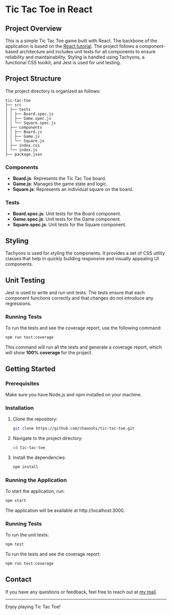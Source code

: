 # Tic Tac Toe in React

## Project Overview

This is a simple Tic Tac Toe game built with React. The backbone of the application is based on the [React tutorial](https://react.dev/learn/tutorial-tic-tac-toe). The project follows a component-based architecture and includes unit tests for all components to ensure reliability and maintainability. Styling is handled using Tachyons, a functional CSS toolkit, and Jest is used for unit testing.

## Project Structure

The project directory is organized as follows:

```
tic-tac-toe
├── src
│ ├── tests
│ │ ├── Board.spec.js
│ │ ├── Game.spec.js
│ │ └── Square.spec.js
│ ├── components
│ │ ├── Board.js
│ │ ├── Game.js
│ │ └── Square.js
│ ├── index.css
│ └── index.js
├── package.json
```

### Components

- **Board.js**: Represents the Tic Tac Toe board.
- **Game.js**: Manages the game state and logic.
- **Square.js**: Represents an individual square on the board.

### Tests

- **Board.spec.js**: Unit tests for the Board component.
- **Game.spec.js**: Unit tests for the Game component.
- **Square.spec.js**: Unit tests for the Square component.

## Styling

Tachyons is used for styling the components. It provides a set of CSS utility classes that help in quickly building responsive and visually appealing UI components.

## Unit Testing

Jest is used to write and run unit tests. The tests ensure that each component functions correctly and that changes do not introduce any regressions.

### Running Tests

To run the tests and see the coverage report, use the following command:

```sh
npm run test:coverage
```

This command will run all the tests and generate a coverage report, which will show <strong>100% coverage </strong>for the project.

## Getting Started

### Prerequisites

Make sure you have Node.js and npm installed on your machine.

### Installation

1. Clone the repository:

   ```sh
   git clone https://github.com/chaooshi/tic-tac-toe.git
   ```

2. Navigate to the project directory:

   ```sh
   cd tic-tac-toe
   ```

3. Install the dependencies:

   ```sh
   npm install
   ```

### Running the Application

To start the application, run:

```sh
npm start

```

The application will be available at http://localhost:3000.

### Running Tests

To run the unit tests:

```sh
npm test

```

To run the tests and see the coverage report:

```sh
npm run test:coverage
```

## Contact

If you have any questions or feedback, feel free to reach out at [my mail](mailto:chaooshi@gmail.com).

---

Enjoy playing Tic Tac Toe!
